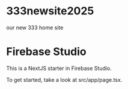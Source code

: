 # 333newsite2025
our new 333 home site

# Firebase Studio

This is a NextJS starter in Firebase Studio.

To get started, take a look at src/app/page.tsx.
